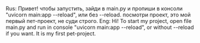 Rus: Привет! чтобы запустить, зайди в main.py и пропиши в консоли "uvicorn main:app --reload", или без --reload. посмотри проект, это мой первый пет-проект, не суди строго.
Eng: Hi! To start my project, open file main.py and run in console "uvicorn main:app --reload", or without --reload if you want. It is my first pet-project.
